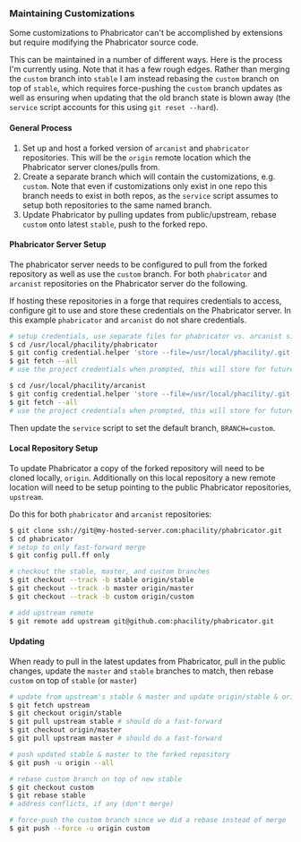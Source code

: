 ### Maintaining Customizations
Some customizations to Phabricator can't be accomplished by extensions but require modifying the Phabricator source code.

This can be maintained in a number of different ways. Here is the process I'm currently using. Note that it has a few rough edges. Rather than merging the `custom` branch into `stable` I am instead rebasing the `custom` branch on top of `stable`, which requires force-pushing the `custom` branch updates as well as ensuring when updating that the old branch state is blown away (the `service` script accounts for this using `git reset --hard`).

#### General Process
1. Set up and host a forked version of `arcanist` and `phabricator` repositories. This will be the `origin` remote location which the Phabricator server clones/pulls from.
2. Create a separate branch which will contain the customizations, e.g. `custom`. Note that even if customizations only exist in one repo this branch needs to exist in both repos, as the `service` script assumes to setup both repositories to the same named branch.
3. Update Phabricator by pulling updates from public/upstream, rebase `custom` onto latest `stable`, push to the forked repo.

#### Phabricator Server Setup
The phabricator server needs to be configured to pull from the forked repository as well as use the `custom` branch. For both `phabricator` and `arcanist` repositories on the Phabricator server do the following.

If hosting these repositories in a forge that requires credentials to access, configure git to use and store these credentials on the Phabricator server. In this example `phabricator` and `arcanist` do not share credentials.
```bash
# setup credentials, use separate files for phabricator vs. arcanist since git by default stores credentials per-server
$ cd /usr/local/phacility/phabricator
$ git config credential.helper 'store --file=/usr/local/phacility/.git-credentials-phabricator'
$ git fetch --all
# use the project credentials when prompted, this will store for future use

$ cd /usr/local/phacility/arcanist
$ git config credential.helper 'store --file=/usr/local/phacility/.git-credentials-arcanist'
$ git fetch --all
# use the project credentials when prompted, this will store for future use
```

Then update the `service` script to set the default branch, `BRANCH=custom`.

#### Local Repository Setup
To update Phabricator a copy of the forked repository will need to be cloned locally, `origin`. Additionally on this local repository a new remote location will need to be setup pointing to the public Phabricator repositories, `upstream`.

Do this for both `phabricator` and `arcanist` repositories:
```bash
$ git clone ssh://git@my-hosted-server.com:phacility/phabricator.git
$ cd phabricator
# setup to only fast-forward merge
$ git config pull.ff only

# checkout the stable, master, and custom branches
$ git checkout --track -b stable origin/stable
$ git checkout --track -b master origin/master
$ git checkout --track -b custom origin/custom

# add upstream remote
$ git remote add upstream git@github.com:phacility/phabricator.git
```

#### Updating
When ready to pull in the latest updates from Phabricator, pull in the public changes, update the `master` and `stable` branches to match, then rebase `custom` on top of `stable` (or `master`)

```bash
# update from upstream's stable & master and update origin/stable & origin/master match
$ git fetch upstream
$ git checkout origin/stable
$ git pull upstream stable # should do a fast-forward
$ git checkout origin/master
$ git pull upstream master # should do a fast-forward

# push updated stable & master to the forked repository
$ git push -u origin --all

# rebase custom branch on top of new stable
$ git checkout custom
$ git rebase stable
# address conflicts, if any (don't merge)

# force-push the custom branch since we did a rebase instead of merge
$ git push --force -u origin custom
```

